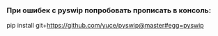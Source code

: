 ### При ошибек с pyswip попробовать прописать в консоль: 
pip install git+https://github.com/yuce/pyswip@master#egg=pyswip
